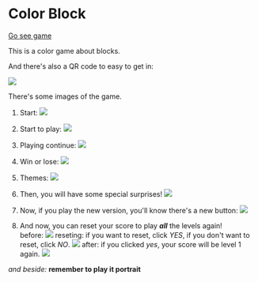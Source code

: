 # Color Block
[Go see game](https://yufeixian.github.io/Color_Block/)

This is a color game about blocks.

And there's also a QR code to easy to get in:


![](https://yufeixian.github.io/Color_Block/img/QRCode.png)


There's some images of the game.

1. Start:
  ![](https://yufeixian.github.io/Color_Block/img/start.png)

2. Start to play:
  ![](https://yufeixian.github.io/Color_Block/img/playStart.png)

3. Playing continue:
  ![](https://yufeixian.github.io/Color_Block/img/playContinue.png)

4. Win or lose:
  ![](https://yufeixian.github.io/Color_Block/img/playFinished.png)

5. Themes:
  ![](https://yufeixian.github.io/Color_Block/img/freeTheme.png)

6. Then, you will have some special surprises!
  ![](https://yufeixian.github.io/Color_Block/img/specialTheme.jpg)

7. Now, if you play the new version, you'll know there's a new button:
  ![](https://yufeixian.github.io/Color_Block/img/btnReset.jpg)

8. And now, you can reset your score to play ***all*** the levels again!<br />
  before:
  ![](https://yufeixian.github.io/Color_Block/img/playContinue.png)
  reseting: if you want to reset, click *YES*, if you don't want to reset, click *NO*.
  ![](https://yufeixian.github.io/Color_Block/img/onReset.png)
  after: if you clicked *yes*, your score will be level 1 again.
  ![](https://yufeixian.github.io/Color_Block/img/playStart.png)<br />

*and beside:* **remember to play it portrait**
